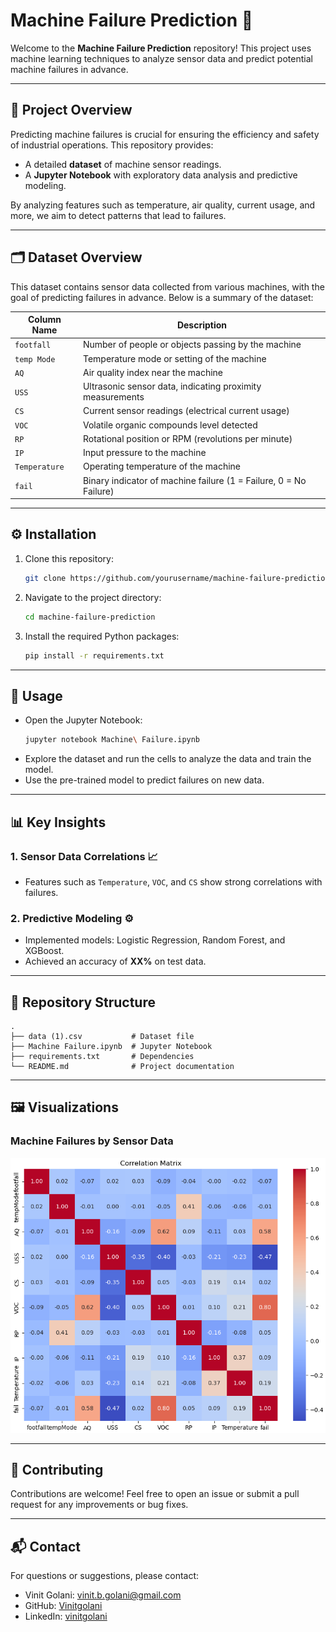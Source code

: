 # Machine Failure Prediction 🚨

Welcome to the **Machine Failure Prediction** repository! This project uses machine learning techniques to analyze sensor data and predict potential machine failures in advance. 

---

## 📂 Project Overview

Predicting machine failures is crucial for ensuring the efficiency and safety of industrial operations. This repository provides:

- A detailed **dataset** of machine sensor readings.
- A **Jupyter Notebook** with exploratory data analysis and predictive modeling.

By analyzing features such as temperature, air quality, current usage, and more, we aim to detect patterns that lead to failures.

---

## 🗂️ Dataset Overview

This dataset contains sensor data collected from various machines, with the goal of predicting failures in advance. Below is a summary of the dataset:

| Column Name     | Description                                             |
|-----------------|---------------------------------------------------------|
| `footfall`      | Number of people or objects passing by the machine      |
| `temp Mode`     | Temperature mode or setting of the machine              |
| `AQ`            | Air quality index near the machine                      |
| `USS`           | Ultrasonic sensor data, indicating proximity measurements |
| `CS`            | Current sensor readings (electrical current usage)      |
| `VOC`           | Volatile organic compounds level detected               |
| `RP`            | Rotational position or RPM (revolutions per minute)     |
| `IP`            | Input pressure to the machine                           |
| `Temperature`   | Operating temperature of the machine                    |
| `fail`          | Binary indicator of machine failure (1 = Failure, 0 = No Failure) |

---

## ⚙️ Installation

1. Clone this repository:
   ```bash
   git clone https://github.com/yourusername/machine-failure-prediction.git
   ```

2. Navigate to the project directory:
   ```bash
   cd machine-failure-prediction
   ```

3. Install the required Python packages:
   ```bash
   pip install -r requirements.txt
   ```

---

## 📝 Usage

- Open the Jupyter Notebook:
   ```bash
   jupyter notebook Machine\ Failure.ipynb
   ```
- Explore the dataset and run the cells to analyze the data and train the model.
- Use the pre-trained model to predict failures on new data.

---

## 📊 Key Insights

### 1. Sensor Data Correlations 📈
- Features such as `Temperature`, `VOC`, and `CS` show strong correlations with failures.

### 2. Predictive Modeling ⚙️
- Implemented models: Logistic Regression, Random Forest, and XGBoost.
- Achieved an accuracy of **XX%** on test data.

---

## 📎 Repository Structure

```
.
├── data (1).csv           # Dataset file
├── Machine Failure.ipynb  # Jupyter Notebook
├── requirements.txt       # Dependencies
└── README.md              # Project documentation
```

---

## 🖼️ Visualizations

### Machine Failures by Sensor Data
![Sample Visualization](temp_vs_fail.png)  

---

## 🤝 Contributing

Contributions are welcome! Feel free to open an issue or submit a pull request for any improvements or bug fixes.

---

## 📬 Contact

For questions or suggestions, please contact:
- Vinit Golani: [vinit.b.golani@gmail.com](mailto:vinit.b.golani@gmail.com)
- GitHub: [Vinitgolani](https://github.com/Vinitgolani)
- LinkedIn: [vinitgolani](https://www.linkedin.com/in/vinitgolani/)
